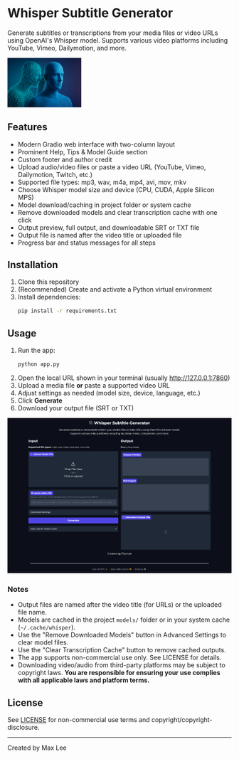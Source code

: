 # Whisper Subtitle Generator

Generate subtitles or transcriptions from your media files or video URLs using OpenAI's Whisper model. Supports various video platforms including YouTube, Vimeo, Dailymotion, and more.

<img src="images/whisper.png" alt="Whisper logo or illustration" style="width:33%; min-width:120px; max-width:240px;">

## Features
- Modern Gradio web interface with two-column layout
- Prominent Help, Tips & Model Guide section
- Custom footer and author credit
- Upload audio/video files or paste a video URL (YouTube, Vimeo, Dailymotion, Twitch, etc.)
- Supported file types: mp3, wav, m4a, mp4, avi, mov, mkv
- Choose Whisper model size and device (CPU, CUDA, Apple Silicon MPS)
- Model download/caching in project folder or system cache
- Remove downloaded models and clear transcription cache with one click
- Output preview, full output, and downloadable SRT or TXT file
- Output file is named after the video title or uploaded file
- Progress bar and status messages for all steps

## Installation
1. Clone this repository
2. (Recommended) Create and activate a Python virtual environment
3. Install dependencies:
   ```bash
   pip install -r requirements.txt
   ```

## Usage
1. Run the app:
   ```bash
   python app.py
   ```
2. Open the local URL shown in your terminal (usually http://127.0.0.1:7860)
3. Upload a media file **or** paste a supported video URL
4. Adjust settings as needed (model size, device, language, etc.)
5. Click **Generate**
6. Download your output file (SRT or TXT)

![App user interface screenshot](images/ui.png)

### Notes
- Output files are named after the video title (for URLs) or the uploaded file name.
- Models are cached in the project `models/` folder or in your system cache (`~/.cache/whisper`).
- Use the "Remove Downloaded Models" button in Advanced Settings to clear model files.
- Use the "Clear Transcription Cache" button to remove cached outputs.
- The app supports non-commercial use only. See LICENSE for details.
- Downloading video/audio from third-party platforms may be subject to copyright laws. **You are responsible for ensuring your use complies with all applicable laws and platform terms.**

## License
See [LICENSE](LICENSE) for non-commercial use terms and copyright/copyright-disclosure.

---
Created by Max Lee 